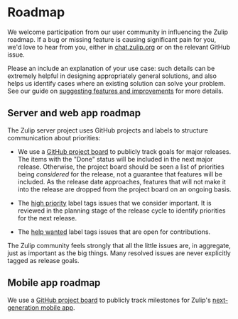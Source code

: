 # Roadmap

We welcome participation from our user community in influencing the Zulip
roadmap. If a bug or missing feature is causing significant pain for you, we'd
love to hear from you, either in
[chat.zulip.org](https://zulip.com/development-community/) or on the relevant
GitHub issue.

Please an include an explanation of your use case: such details can be extremely
helpful in designing appropriately general solutions, and also helps us identify
cases where an existing solution can solve your problem. See our guide on
[suggesting features and improvements](../contributing/suggesting-features.md)
for more details.

## Server and web app roadmap

The Zulip server project uses GitHub projects and labels to structure
communication about priorities:

- We use a [GitHub project
  board](https://github.com/orgs/zulip/projects/9/views/13) to publicly track
  goals for major releases. The items with the "Done" status will be included in
  the next major release. Otherwise, the project board should be seen a list of
  priorities being _considered_ for the release, not a guarantee that features
  will be included. As the release date approaches, features that will not make
  it into the release are dropped from the project board on an ongoing basis.

- The [high priority][label-high] label tags issues that we consider important.
  It is reviewed in the planning stage of the release cycle to identify
  priorities for the next release.

- The [help wanted][label-help-wanted] label tags issues that are open for
  contributions.

The Zulip community feels strongly that all the little issues are, in
aggregate, just as important as the big things. Many resolved issues
are never explicitly tagged as release goals.

[label-high]: https://github.com/zulip/zulip/issues?q=is%3Aissue+is%3Aopen+label%3A%22priority%3A+high%22
[label-help-wanted]: https://github.com/zulip/zulip/issues?q=is%3Aopen+is%3Aissue+label%3A%22help+wanted%22

## Mobile app roadmap

We use a [GitHub project
board](https://github.com/orgs/zulip/projects/5/views/4) to publicly track
milestones for Zulip's [next-generation mobile
app](https://blog.zulip.com/2024/12/12/new-flutter-mobile-app-beta/).
